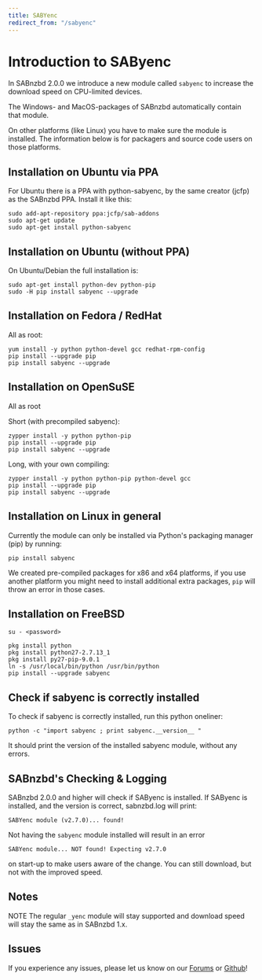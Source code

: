 ```yaml
---
title: SABYenc
redirect_from: "/sabyenc"
---
```


# Introduction to SAByenc

In SABnzbd 2.0.0 we introduce a new module called `sabyenc` to increase the download speed on CPU-limited devices.

The Windows- and MacOS-packages of SABnzbd automatically contain that module.

On other platforms (like Linux) you have to make sure the module is installed. The information below is for packagers and source code users on those platforms.

## Installation on Ubuntu via PPA

For Ubuntu there is a PPA with python-sabyenc, by the same creator (jcfp) as the SABnzbd PPA. Install it like this:
```
sudo add-apt-repository ppa:jcfp/sab-addons
sudo apt-get update
sudo apt-get install python-sabyenc
```
## Installation on Ubuntu (without PPA)

On Ubuntu/Debian the full installation is:
```
sudo apt-get install python-dev python-pip
sudo -H pip install sabyenc --upgrade
```

## Installation on Fedora / RedHat

All as root:
```
yum install -y python python-devel gcc redhat-rpm-config
pip install --upgrade pip
pip install sabyenc --upgrade
```

## Installation on OpenSuSE
All as root

Short (with precompiled sabyenc):
```
zypper install -y python python-pip
pip install --upgrade pip
pip install sabyenc --upgrade
```
Long, with your own compiling:

```
zypper install -y python python-pip python-devel gcc
pip install --upgrade pip
pip install sabyenc --upgrade
```

## Installation on Linux in general

Currently the module can only be installed via Python's packaging manager (pip) by running:

```
pip install sabyenc
```
We created pre-compiled packages for x86 and x64 platforms, if you use another platform you might need to install additional extra packages, `pip` will throw an error in those cases.

## Installation on FreeBSD

<!-- Info from github @gregf -->


```
su - <password>

pkg install python
pkg install python27-2.7.13_1
pkg install py27-pip-9.0.1
ln -s /usr/local/bin/python /usr/bin/python
pip install --upgrade sabyenc
```

## Check if sabyenc is correctly installed

To check if sabyenc is correctly installed, run this python oneliner:
```
python -c "import sabyenc ; print sabyenc.__version__ "
```
It should print the version of the installed sabyenc module, without any errors.


## SABnzbd's Checking & Logging

SABnzbd 2.0.0 and higher will check if SAByenc is installed. 
If SAByenc is installed, and the version is correct, sabnzbd.log will print:

```SABYenc module (v2.7.0)... found!```


Not having the `sabyenc` module installed will result in an error 

```SABYenc module... NOT found! Expecting v2.7.0```
 
on start-up to make users aware of the change. You can still download, but not with the improved speed.

## Notes

<span class="label label-warning">NOTE</span> The regular `_yenc` module will stay supported and download speed will stay the same as in SABnzbd 1.x.

## Issues

If you experience any issues, please let us know on our [Forums](https://forums.sabnzbd.org/) or [Github](https://github.com/sabnzbd/sabnzbd/issues)!
